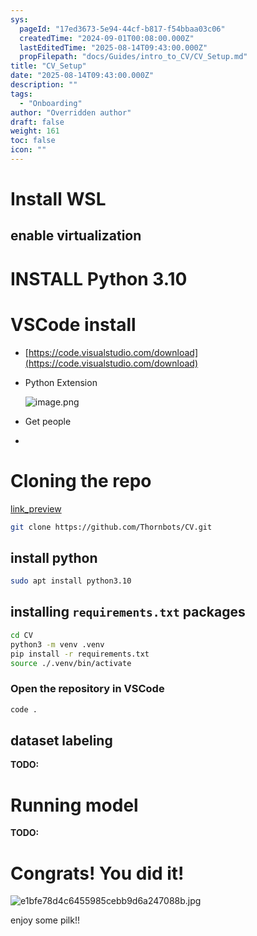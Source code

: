 ```yaml
---
sys:
  pageId: "17ed3673-5e94-44cf-b817-f54bbaa03c06"
  createdTime: "2024-09-01T00:08:00.000Z"
  lastEditedTime: "2025-08-14T09:43:00.000Z"
  propFilepath: "docs/Guides/intro_to_CV/CV_Setup.md"
title: "CV_Setup"
date: "2025-08-14T09:43:00.000Z"
description: ""
tags:
  - "Onboarding"
author: "Overridden author"
draft: false
weight: 161
toc: false
icon: ""
---
```


# Install WSL

## enable virtualization

# INSTALL Python 3.10

# VSCode install

- [https://code.visualstudio.com/download](https://code.visualstudio.com/download)
- Python Extension

	![image.png](https://prod-files-secure.s3.us-west-2.amazonaws.com/d518164a-d88e-44d1-a4ee-3adb3bd8bce0/d82b6650-a5e4-4d3c-b8c9-93d817dae00e/image.png?X-Amz-Algorithm=AWS4-HMAC-SHA256&X-Amz-Content-Sha256=UNSIGNED-PAYLOAD&X-Amz-Credential=ASIAZI2LB466XJ22VVFT%2F20250816%2Fus-west-2%2Fs3%2Faws4_request&X-Amz-Date=20250816T170458Z&X-Amz-Expires=3600&X-Amz-Security-Token=IQoJb3JpZ2luX2VjEC4aCXVzLXdlc3QtMiJIMEYCIQDl%2BsNARiVuVv6SMD7LIozxqFgdZ3ke9NBv1MTP3e%2FUxgIhAJop2gTTBmyibMK55CerQBt4t0yPMFFHY4HOH88YwZ%2BCKv8DCHcQABoMNjM3NDIzMTgzODA1IgyDWolRA9PdS9MuKKQq3APO61r%2F4mXlUVUVfgNO0bMCri1x0B6y2GCk5ya9jYTuY5rsRcVcOowHxJ41pOEasOhAOUshZ7a%2BcHmtErMYjmOxcjJns4II1C9EVlbR49ZxHA%2BbUFcX99yhIq%2Bxii22FWXTmnZ7yAUNhhIIVM6kDeByU%2Fh0fkYRkOR5keB8eMhE%2BXIBBmDQMgJXysY6hAiZj6xCRgNisR7R9YBaMPvhQNNKWJjU6jZhwrRxHXt3bDYklSyARQ99B3EGBjdcxz%2BQco0o%2BqpkcVS38nHgveolDVEgRZZEbcxcEjYqnDUYwnvV0cGelbIFxCkuOTxBwJvlRvmk3niGuw%2B9LtbHde50lSY5DSyUoy%2FL70w9ZiLv2dRUV89SWHetal9nhGRvGLm3MJPTJ9LYekt4j1zZXoYVuU0F51xCJK3DFtf3LF6lOuRNt%2FTzjXkntSMv9k9jqctYWAZb5i6b0Ai6%2ByQ%2ByP6ytioDYs6muhT5zJZXx7MzahuB7ZitKZLAi452316oA9ostB8yqMiknniSTcGymisTy4MYqyIxU0UiJ2ssgRTq74%2BIszS0tXmrvFUVwo9h1OeW6znNHSwyNFZAYHy0fSG6Cl5B96xzrYhFsin%2FI%2BJ9c3Ak7hftxmhKWRB9N8rg9zDulYLFBjqkARqd%2Fv5a9mVBBymAVltm4vYbzSEiWoKyiqlWuiM6rdwRyVcctVY8FWMPGGiV%2BnhA7ZuU1jOVJu9gmG2XIvGbC2W8yMjv1CdCUJlkfmT8PyfEcmt9hTW3qBEMdFTTGeRFEYydmqtqWtrnikWKbOt97V%2FyaY%2FjRi75gXnwkluH%2Bsof1ywtsvnsQbFt2NLtefKNDRfUITHJldfeLuTHj8ufLMbUfU2p&X-Amz-Signature=0261c5169a62b852fe69d5adbf6a3faf3b266a7e6a638cfbbc4d6b38924b7331&X-Amz-SignedHeaders=host&x-amz-checksum-mode=ENABLED&x-id=GetObject)
- Get people
- 

# Cloning the repo

[link_preview](https://github.com/Thornbots/CV/)

```bash
git clone https://github.com/Thornbots/CV.git
```

## install python

```bash
sudo apt install python3.10
```

## installing `requirements.txt` packages

```bash
cd CV
python3 -m venv .venv
pip install -r requirements.txt
source ./.venv/bin/activate
```

### Open the repository in VSCode

```bash
code .
```

## dataset labeling  

**TODO:**

# Running model

**TODO:**

# Congrats! You did it!

![e1bfe78d4c6455985cebb9d6a247088b.jpg](https://prod-files-secure.s3.us-west-2.amazonaws.com/d518164a-d88e-44d1-a4ee-3adb3bd8bce0/7d1ce04e-65d6-40c8-814d-754280e9515a/e1bfe78d4c6455985cebb9d6a247088b.jpg?X-Amz-Algorithm=AWS4-HMAC-SHA256&X-Amz-Content-Sha256=UNSIGNED-PAYLOAD&X-Amz-Credential=ASIAZI2LB466QJO7CR5J%2F20250816%2Fus-west-2%2Fs3%2Faws4_request&X-Amz-Date=20250816T170457Z&X-Amz-Expires=3600&X-Amz-Security-Token=IQoJb3JpZ2luX2VjEC4aCXVzLXdlc3QtMiJIMEYCIQCB2Z2ke%2FGF3b9oXTDV9soiJGaQwNtED0kOHk7c1E%2FxIQIhAOfBO9e%2BPEybLloua5vv7x7vG6ko38u9GlsPz54BzRpoKv8DCHcQABoMNjM3NDIzMTgzODA1IgyLCdZsupudzR4D7XQq3AMEo8UYGMcUpGitITsOr98Kq4HCPufUBiyNU9IgzTqLICXn6IcPVaDFivaRss8Li8dmnn5hDS3otTh8DHEuPfAJRQ3ZuPzXGclyWsehwgMapAd2JlFUqYj6nSPnIwMuSXApUEdLTzQcIo2FdfvCXsZH8cKy7%2BrTSqteUJAOFmvNCODnSxsP5Gb2g15Q3rvxn2tnI3i7V1X3MeQUsColCT7gFuzRkgtLK17kCRlsoGLTGKTDEPayS4sfhcnqyQ4Jy5sFTQK967R8ne7QikCUIwkGt7FBnlgpgRO%2BAF4FSaShwKIKqijdVH55QM1KvMORXD591HVx314z7SBpkCqH%2FuEY9P32LkoUqLhLZIbdVwhKY2Y2jy1ESfhPs2Woepgm%2BuMT3N0xwGd0bK76vDpAUVsG3pu%2FyHU55wE6QKSPzw%2FviNVAmvGMXsFXoKC1OqXYodi2vhFiOeMB3YsZ%2BJR53fpr52Sr%2BG1HjZC9ltlnNrQxYAtxJTKIJDf4CNuZ3KRWqwM9GZMsdx4yUp4vaZ8bCARoiIDxbSKt29R8wrmpdFLCcJ9qO8uISanQ7P7R7AnkBLBmzUKnDY7wHSdz2xwiaVFDma9irHRNAvWpnMWRilw%2FZ35hFM9IUUWYqNwH5DCul4LFBjqkATAfY5cDFcrBV27tpgqMI44HFxewDle%2B4Cb7TBn7vw3eYyIRbZP3ps47bbcFd6XkNF1vnzrxAo7vU6xvfmWIvXw%2BIlrTyQ51oPhDU199unQ4WNPCKlZMHU1h2bQajYr6pgQgHswYCHnuHaMnmHppehxEpp8FBQl4aHD7YD%2BCbO%2FDXPxTqnLitxYNxGhjU6L40nncURrpJ4P%2BfBvpu%2BZ0iNRJw%2F%2F2&X-Amz-Signature=4330c5fefc73a27c301acb4948572d7a6bef9fb64e46991d9f060adf14b7bec2&X-Amz-SignedHeaders=host&x-amz-checksum-mode=ENABLED&x-id=GetObject)

enjoy some pilk!!
